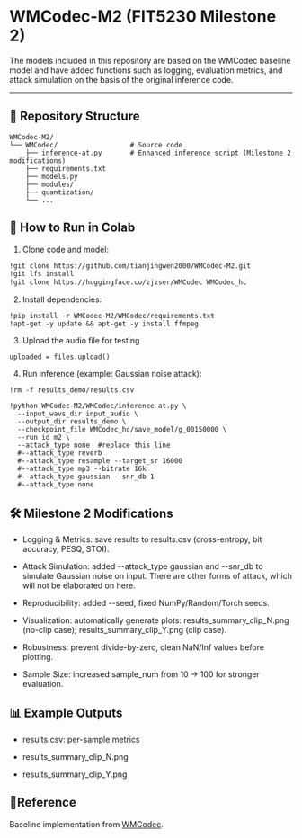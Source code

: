 # WMCodec-M2 (FIT5230 Milestone 2)

The models included in this repository are based on the WMCodec baseline model and have added functions such as logging, evaluation metrics, and attack simulation on the basis of the original inference code.

---

## 📂 Repository Structure

```text
WMCodec-M2/
└── WMCodec/                  # Source code
    ├── inference-at.py       # Enhanced inference script (Milestone 2 modifications)
    ├── requirements.txt
    ├── models.py
    ├── modules/
    ├── quantization/
    └── ...
```

## 🚀 How to Run in Colab

1. Clone code and model:
```bash
!git clone https://github.com/tianjingwen2000/WMCodec-M2.git
!git lfs install
!git clone https://huggingface.co/zjzser/WMCodec WMCodec_hc
```
2. Install dependencies:
```
!pip install -r WMCodec-M2/WMCodec/requirements.txt
!apt-get -y update && apt-get -y install ffmpeg

```
3. Upload the audio file for testing
```
uploaded = files.upload()
```
4. Run inference (example: Gaussian noise attack):
```
!rm -f results_demo/results.csv

!python WMCodec-M2/WMCodec/inference-at.py \
  --input_wavs_dir input_audio \
  --output_dir results_demo \
  --checkpoint_file WMCodec_hc/save_model/g_00150000 \
  --run_id m2 \
  --attack_type none  #replace this line
  #--attack_type reverb
  #--attack_type resample --target_sr 16000
  #--attack_type mp3 --bitrate 16k
  #--attack_type gaussian --snr_db 1
  #--attack_type none
```

## 🛠️ Milestone 2 Modifications

- Logging & Metrics: save results to results.csv (cross-entropy, bit accuracy, PESQ, STOI).

- Attack Simulation: added --attack_type gaussian and --snr_db to simulate Gaussian noise on input. There are other forms of attack, which will not be elaborated on here.

- Reproducibility: added --seed, fixed NumPy/Random/Torch seeds.

- Visualization: automatically generate plots: results_summary_clip_N.png (no-clip case); results_summary_clip_Y.png (clip case).

- Robustness: prevent divide-by-zero, clean NaN/Inf values before plotting.

- Sample Size: increased sample_num from 10 → 100 for stronger evaluation.

## 📊 Example Outputs

- results.csv: per-sample metrics

- results_summary_clip_N.png

- results_summary_clip_Y.png

## 📜Reference

Baseline implementation from [WMCodec](https://huggingface.co/zjzser/WMCodec).
